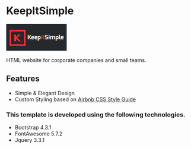 # KeepItSimple
![alt text](/assets/images/logo.png "KeepItSimple Logo")

HTML website for corporate companies and small teams.

## Features
- Simple & Elegant Design
- Custom Styling based on [Airbnb CSS Style Guide](https://github.com/airbnb/css)

### This template is developed using the following technologies.
- Bootstrap 4.3.1
- FontAwesome 5.7.2
- Jquery 3.3.1